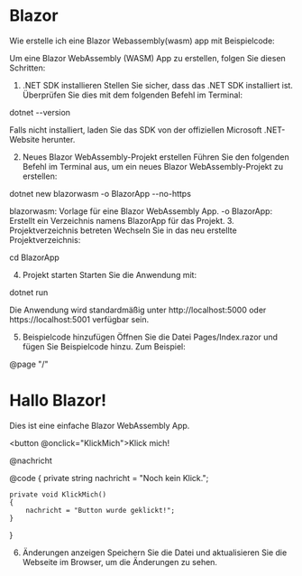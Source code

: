 # Blazor

Wie erstelle ich eine Blazor Webassembly(wasm) app mit Beispielcode:

Um eine Blazor WebAssembly (WASM) App zu erstellen, folgen Sie diesen Schritten:

1. .NET SDK installieren
Stellen Sie sicher, dass das .NET SDK installiert ist. Überprüfen Sie dies mit dem folgenden Befehl im Terminal:

dotnet --version

Falls nicht installiert, laden Sie das SDK von der offiziellen Microsoft .NET-Website herunter.

2. Neues Blazor WebAssembly-Projekt erstellen
Führen Sie den folgenden Befehl im Terminal aus, um ein neues Blazor WebAssembly-Projekt zu erstellen:

dotnet new blazorwasm -o BlazorApp --no-https

blazorwasm: Vorlage für eine Blazor WebAssembly App.
-o BlazorApp: Erstellt ein Verzeichnis namens BlazorApp für das Projekt.
3. Projektverzeichnis betreten
Wechseln Sie in das neu erstellte Projektverzeichnis:

cd BlazorApp

4. Projekt starten
Starten Sie die Anwendung mit:

dotnet run

Die Anwendung wird standardmäßig unter http://localhost:5000 oder https://localhost:5001 verfügbar sein.

5. Beispielcode hinzufügen
Öffnen Sie die Datei Pages/Index.razor und fügen Sie Beispielcode hinzu. Zum Beispiel:

@page "/"

<h1>Hallo Blazor!</h1>

<p>Dies ist eine einfache Blazor WebAssembly App.</p>

<button @onclick="KlickMich">Klick mich!</button>

<p>@nachricht</p>

@code {
    private string nachricht = "Noch kein Klick.";

    private void KlickMich()
    {
        nachricht = "Button wurde geklickt!";
    }
}

6. Änderungen anzeigen
Speichern Sie die Datei und aktualisieren Sie die Webseite im Browser, um die Änderungen zu sehen.
